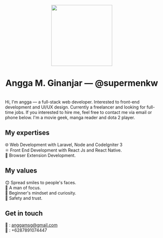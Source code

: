 <p align="center">
  <kbd><img src="https://scontent.fcgk7-1.fna.fbcdn.net/v/t1.0-9/67578035_1548983875233127_8339290466793029632_o.jpg?_nc_cat=106&_nc_sid=09cbfe&_nc_eui2=AeEBZ4ueVL-UtnCQxduJpZyX1wRFgk6CdfbXBEWCToJ19hqUx6WK4EqAlLE9kocSTz8SjIm1JemUbTOI64sZ0ITK&_nc_ohc=iN-DAuTby9IAX8AGSPc&_nc_ht=scontent.fcgk7-1.fna&oh=b374433def0a189c8c00bfc1b407f859&oe=5F36DDA8" width="200"/></kbd>
</p>
<h1 align="center"> Angga M. Ginanjar — @supermenkw </h1> <br>
Hi, I'm angga — a full-stack web developer. Interested to front-end development and UI/UX design. Currently a freelancer and looking for full-time jobs. If you interested to hire me, feel free to contact me via email or phone below. I'm a movie geek, manga reader and dota 2 player.

## My expertises
🌐 Web Development with Laravel, Node and CodeIgniter 3<br>
⚛️ Front End Development with React Js and React Native. <br>
🧩 Browser Extension Development.<br>

## My values
😊 Spread smiles to people's faces.<br>
🎯 A man of focus.<br>
🍏 Beginner's mindset and curiosity.<br>
💖 Safety and trust.<br>

## Get in touch
📧 : anggamsg@gmail.com <br>
📱  : +6287891074447
